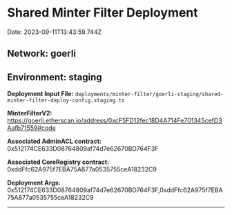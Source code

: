 
# Shared Minter Filter Deployment

Date: 2023-09-11T13:43:59.744Z

## **Network:** goerli

## **Environment:** staging

**Deployment Input File:** `deployments/minter-filter/goerli-staging/shared-minter-filter-deploy-config.staging.ts`

**MinterFilterV2:** https://goerli.etherscan.io/address/0xcF5FD12fec18D4A714Fe701345cefD3Aafb71559#code

**Associated AdminACL contract:** 0x512174CE633D08764809af74d7e62670BD764F3F

**Associated CoreRegistry contract:** 0xddFfc62A975f7EBA75A877a0535755ceA18232C9

**Deployment Args:** 0x512174CE633D08764809af74d7e62670BD764F3F,0xddFfc62A975f7EBA75A877a0535755ceA18232C9

---

